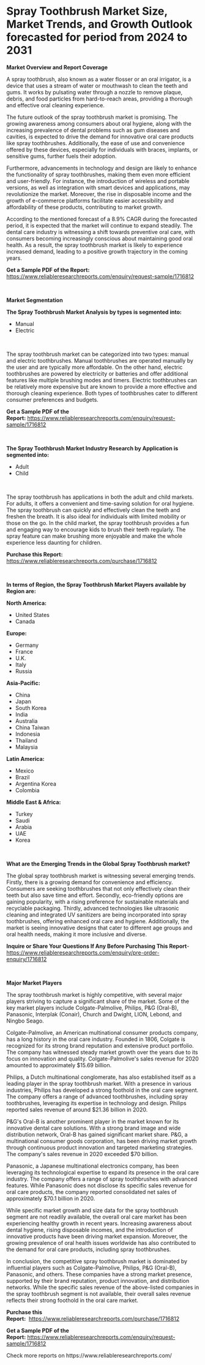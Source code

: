 <p><h1>Spray Toothbrush Market Size, Market Trends, and Growth Outlook forecasted for period from 2024 to 2031</h1></p><p><strong>Market Overview and Report Coverage</strong></p>
<p><p>A spray toothbrush, also known as a water flosser or an oral irrigator, is a device that uses a stream of water or mouthwash to clean the teeth and gums. It works by pulsating water through a nozzle to remove plaque, debris, and food particles from hard-to-reach areas, providing a thorough and effective oral cleaning experience.</p><p>The future outlook of the spray toothbrush market is promising. The growing awareness among consumers about oral hygiene, along with the increasing prevalence of dental problems such as gum diseases and cavities, is expected to drive the demand for innovative oral care products like spray toothbrushes. Additionally, the ease of use and convenience offered by these devices, especially for individuals with braces, implants, or sensitive gums, further fuels their adoption.</p><p>Furthermore, advancements in technology and design are likely to enhance the functionality of spray toothbrushes, making them even more efficient and user-friendly. For instance, the introduction of wireless and portable versions, as well as integration with smart devices and applications, may revolutionize the market. Moreover, the rise in disposable income and the growth of e-commerce platforms facilitate easier accessibility and affordability of these products, contributing to market growth.</p><p>According to the mentioned forecast of a 8.9% CAGR during the forecasted period, it is expected that the market will continue to expand steadily. The dental care industry is witnessing a shift towards preventive oral care, with consumers becoming increasingly conscious about maintaining good oral health. As a result, the spray toothbrush market is likely to experience increased demand, leading to a positive growth trajectory in the coming years.</p></p>
<p><strong>Get a Sample PDF of the Report:</strong> <a href="https://www.reliableresearchreports.com/enquiry/request-sample/1716812">https://www.reliableresearchreports.com/enquiry/request-sample/1716812</a></p>
<p>&nbsp;</p>
<p><strong>Market Segmentation</strong></p>
<p><strong>The Spray Toothbrush Market Analysis by types is segmented into:</strong></p>
<p><ul><li>Manual</li><li>Electric</li></ul></p>
<p>&nbsp;</p>
<p><p>The spray toothbrush market can be categorized into two types: manual and electric toothbrushes. Manual toothbrushes are operated manually by the user and are typically more affordable. On the other hand, electric toothbrushes are powered by electricity or batteries and offer additional features like multiple brushing modes and timers. Electric toothbrushes can be relatively more expensive but are known to provide a more effective and thorough cleaning experience. Both types of toothbrushes cater to different consumer preferences and budgets.</p></p>
<p><strong>Get a Sample PDF of the Report:</strong>&nbsp;<a href="https://www.reliableresearchreports.com/enquiry/request-sample/1716812">https://www.reliableresearchreports.com/enquiry/request-sample/1716812</a></p>
<p>&nbsp;</p>
<p><strong>The Spray Toothbrush Market Industry Research by Application is segmented into:</strong></p>
<p><ul><li>Adult</li><li>Child</li></ul></p>
<p>&nbsp;</p>
<p><p>The spray toothbrush has applications in both the adult and child markets. For adults, it offers a convenient and time-saving solution for oral hygiene. The spray toothbrush can quickly and effectively clean the teeth and freshen the breath. It is also ideal for individuals with limited mobility or those on the go. In the child market, the spray toothbrush provides a fun and engaging way to encourage kids to brush their teeth regularly. The spray feature can make brushing more enjoyable and make the whole experience less daunting for children.</p></p>
<p><strong>Purchase this Report:</strong>&nbsp; <a href="https://www.reliableresearchreports.com/purchase/1716812">https://www.reliableresearchreports.com/purchase/1716812</a></p>
<p>&nbsp;</p>
<p><strong>In terms of Region, the Spray Toothbrush Market Players available by Region are:</strong></p>
<p>
    <p> <strong> North America: </strong>
        <ul>
            <li>United States</li>
            <li>Canada</li>
        </ul>
        </p> 
    <p> <strong> Europe: </strong>
        <ul>
            <li>Germany</li>
            <li>France</li>
            <li>U.K.</li>
            <li>Italy</li>
            <li>Russia</li>
        </ul>
        </p> 
    <p> <strong> Asia-Pacific: </strong>
        <ul>
            <li>China</li>
            <li>Japan</li>
            <li>South Korea</li>
            <li>India</li>
            <li>Australia</li>
            <li>China Taiwan</li>
            <li>Indonesia</li>
            <li>Thailand</li>
            <li>Malaysia</li>
        </ul>
        </p> 
    <p> <strong> Latin America: </strong>
        <ul>
            <li>Mexico</li>
            <li>Brazil</li>
            <li>Argentina Korea</li>
            <li>Colombia</li>
        </ul>
        </p> 
    <p> <strong> Middle East & Africa: </strong>
        <ul>
            <li>Turkey</li>
            <li>Saudi</li>
            <li>Arabia</li>
            <li>UAE</li>
            <li>Korea</li>
        </ul>
    </p>
    </p>
<p>&nbsp;</p>
<p><strong>What are the Emerging Trends in the Global Spray Toothbrush market?</strong></p>
<p><p>The global spray toothbrush market is witnessing several emerging trends. Firstly, there is a growing demand for convenience and efficiency. Consumers are seeking toothbrushes that not only effectively clean their teeth but also save time and effort. Secondly, eco-friendly options are gaining popularity, with a rising preference for sustainable materials and recyclable packaging. Thirdly, advanced technologies like ultrasonic cleaning and integrated UV sanitizers are being incorporated into spray toothbrushes, offering enhanced oral care and hygiene. Additionally, the market is seeing innovative designs that cater to different age groups and oral health needs, making it more inclusive and diverse.</p></p>
<p><strong>Inquire or Share Your Questions If Any Before Purchasing This Report</strong>- <a href="https://www.reliableresearchreports.com/enquiry/pre-order-enquiry/1716812">https://www.reliableresearchreports.com/enquiry/pre-order-enquiry/1716812</a></p>
<p>&nbsp;</p>
<p><strong>Major Market Players</strong></p>
<p><p>The spray toothbrush market is highly competitive, with several major players striving to capture a significant share of the market. Some of the key market players include Colgate-Palmolive, Philips, P&G (Oral-B), Panasonic, Interplak (Conair), Church and Dwight, LION, Lebond, and Ningbo Seago. </p><p>Colgate-Palmolive, an American multinational consumer products company, has a long history in the oral care industry. Founded in 1806, Colgate is recognized for its strong brand reputation and extensive product portfolio. The company has witnessed steady market growth over the years due to its focus on innovation and quality. Colgate-Palmolive's sales revenue for 2020 amounted to approximately $15.69 billion.</p><p>Philips, a Dutch multinational conglomerate, has also established itself as a leading player in the spray toothbrush market. With a presence in various industries, Philips has developed a strong foothold in the oral care segment. The company offers a range of advanced toothbrushes, including spray toothbrushes, leveraging its expertise in technology and design. Philips reported sales revenue of around $21.36 billion in 2020.</p><p>P&G's Oral-B is another prominent player in the market known for its innovative dental care solutions. With a strong brand image and wide distribution network, Oral-B has gained significant market share. P&G, a multinational consumer goods corporation, has been driving market growth through continuous product innovation and targeted marketing strategies. The company's sales revenue in 2020 exceeded $70 billion.</p><p>Panasonic, a Japanese multinational electronics company, has been leveraging its technological expertise to expand its presence in the oral care industry. The company offers a range of spray toothbrushes with advanced features. While Panasonic does not disclose its specific sales revenue for oral care products, the company reported consolidated net sales of approximately $70.1 billion in 2020.</p><p>While specific market growth and size data for the spray toothbrush segment are not readily available, the overall oral care market has been experiencing healthy growth in recent years. Increasing awareness about dental hygiene, rising disposable incomes, and the introduction of innovative products have been driving market expansion. Moreover, the growing prevalence of oral health issues worldwide has also contributed to the demand for oral care products, including spray toothbrushes.</p><p>In conclusion, the competitive spray toothbrush market is dominated by influential players such as Colgate-Palmolive, Philips, P&G (Oral-B), Panasonic, and others. These companies have a strong market presence, supported by their brand reputation, product innovation, and distribution networks. While the specific sales revenue of the above-listed companies in the spray toothbrush segment is not available, their overall sales revenue reflects their strong foothold in the oral care market.</p></p>
<p><strong>Purchase this Report:</strong>&nbsp;&nbsp;<a href="https://www.reliableresearchreports.com/purchase/1716812">https://www.reliableresearchreports.com/purchase/1716812</a></p>
<p></p>
<p><strong>Get a Sample PDF of the Report:</strong>&nbsp;<a href="https://www.reliableresearchreports.com/enquiry/request-sample/1716812">https://www.reliableresearchreports.com/enquiry/request-sample/1716812</a></p>
<p>Check more reports on https://www.reliableresearchreports.com/</p>